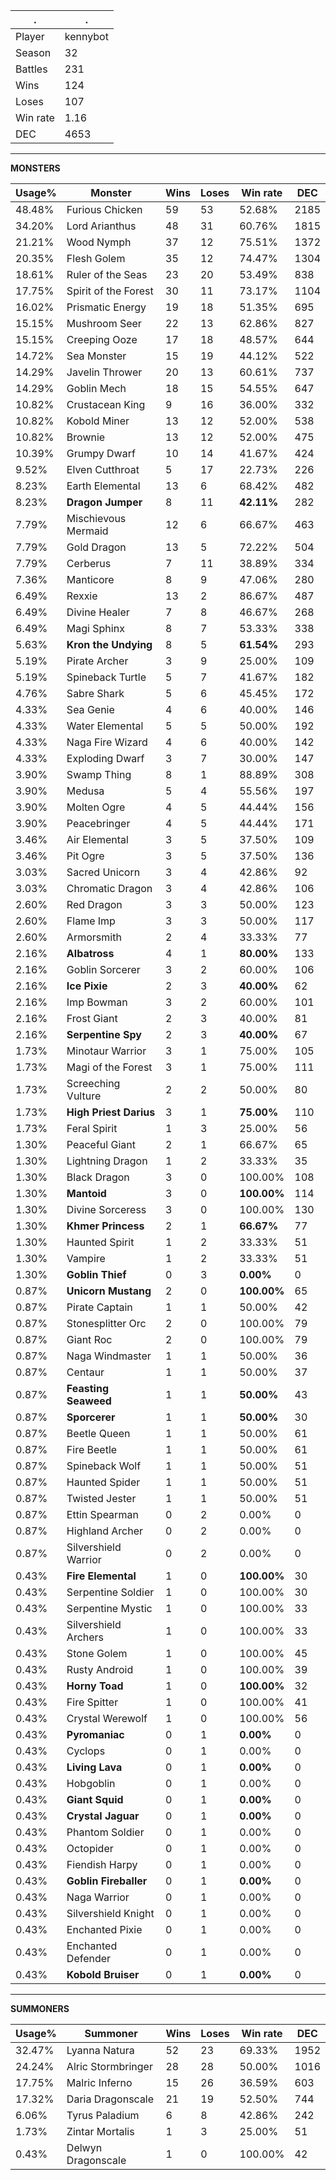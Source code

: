 .|.
|-|-
Player|kennybot
Season|32
Battles|231
Wins|124
Loses|107
Win rate|1.16
DEC|4653

---
**MONSTERS**

Usage%|Monster|Wins|Loses|Win rate|DEC|
-|-|-|-|-|-|
48.48%|Furious Chicken|59|53|52.68%|2185|
34.20%|Lord Arianthus|48|31|60.76%|1815|
21.21%|Wood Nymph|37|12|75.51%|1372|
20.35%|Flesh Golem|35|12|74.47%|1304|
18.61%|Ruler of the Seas|23|20|53.49%|838|
17.75%|Spirit of the Forest|30|11|73.17%|1104|
16.02%|Prismatic Energy|19|18|51.35%|695|
15.15%|Mushroom Seer|22|13|62.86%|827|
15.15%|Creeping Ooze|17|18|48.57%|644|
14.72%|Sea Monster|15|19|44.12%|522|
14.29%|Javelin Thrower|20|13|60.61%|737|
14.29%|Goblin Mech|18|15|54.55%|647|
10.82%|Crustacean King|9|16|36.00%|332|
10.82%|Kobold Miner|13|12|52.00%|538|
10.82%|Brownie|13|12|52.00%|475|
10.39%|Grumpy Dwarf|10|14|41.67%|424|
9.52%|Elven Cutthroat|5|17|22.73%|226|
8.23%|Earth Elemental|13|6|68.42%|482|
8.23%|**Dragon Jumper**|8|11|**42.11%**|282|
7.79%|Mischievous Mermaid|12|6|66.67%|463|
7.79%|Gold Dragon|13|5|72.22%|504|
7.79%|Cerberus|7|11|38.89%|334|
7.36%|Manticore|8|9|47.06%|280|
6.49%|Rexxie|13|2|86.67%|487|
6.49%|Divine Healer|7|8|46.67%|268|
6.49%|Magi Sphinx|8|7|53.33%|338|
5.63%|**Kron the Undying**|8|5|**61.54%**|293|
5.19%|Pirate Archer|3|9|25.00%|109|
5.19%|Spineback Turtle|5|7|41.67%|182|
4.76%|Sabre Shark|5|6|45.45%|172|
4.33%|Sea Genie|4|6|40.00%|146|
4.33%|Water Elemental|5|5|50.00%|192|
4.33%|Naga Fire Wizard|4|6|40.00%|142|
4.33%|Exploding Dwarf|3|7|30.00%|147|
3.90%|Swamp Thing|8|1|88.89%|308|
3.90%|Medusa|5|4|55.56%|197|
3.90%|Molten Ogre|4|5|44.44%|156|
3.90%|Peacebringer|4|5|44.44%|171|
3.46%|Air Elemental|3|5|37.50%|109|
3.46%|Pit Ogre|3|5|37.50%|136|
3.03%|Sacred Unicorn|3|4|42.86%|92|
3.03%|Chromatic Dragon|3|4|42.86%|106|
2.60%|Red Dragon|3|3|50.00%|123|
2.60%|Flame Imp|3|3|50.00%|117|
2.60%|Armorsmith|2|4|33.33%|77|
2.16%|**Albatross**|4|1|**80.00%**|133|
2.16%|Goblin Sorcerer|3|2|60.00%|106|
2.16%|**Ice Pixie**|2|3|**40.00%**|62|
2.16%|Imp Bowman|3|2|60.00%|101|
2.16%|Frost Giant|2|3|40.00%|81|
2.16%|**Serpentine Spy**|2|3|**40.00%**|67|
1.73%|Minotaur Warrior|3|1|75.00%|105|
1.73%|Magi of the Forest|3|1|75.00%|111|
1.73%|Screeching Vulture|2|2|50.00%|80|
1.73%|**High Priest Darius**|3|1|**75.00%**|110|
1.73%|Feral Spirit|1|3|25.00%|56|
1.30%|Peaceful Giant|2|1|66.67%|65|
1.30%|Lightning Dragon|1|2|33.33%|35|
1.30%|Black Dragon|3|0|100.00%|108|
1.30%|**Mantoid**|3|0|**100.00%**|114|
1.30%|Divine Sorceress|3|0|100.00%|130|
1.30%|**Khmer Princess**|2|1|**66.67%**|77|
1.30%|Haunted Spirit|1|2|33.33%|51|
1.30%|Vampire|1|2|33.33%|51|
1.30%|**Goblin Thief**|0|3|**0.00%**|0|
0.87%|**Unicorn Mustang**|2|0|**100.00%**|65|
0.87%|Pirate Captain|1|1|50.00%|42|
0.87%|Stonesplitter Orc|2|0|100.00%|79|
0.87%|Giant Roc|2|0|100.00%|79|
0.87%|Naga Windmaster|1|1|50.00%|36|
0.87%|Centaur|1|1|50.00%|37|
0.87%|**Feasting Seaweed**|1|1|**50.00%**|43|
0.87%|**Sporcerer**|1|1|**50.00%**|30|
0.87%|Beetle Queen|1|1|50.00%|61|
0.87%|Fire Beetle|1|1|50.00%|61|
0.87%|Spineback Wolf|1|1|50.00%|51|
0.87%|Haunted Spider|1|1|50.00%|51|
0.87%|Twisted Jester|1|1|50.00%|51|
0.87%|Ettin Spearman|0|2|0.00%|0|
0.87%|Highland Archer|0|2|0.00%|0|
0.87%|Silvershield Warrior|0|2|0.00%|0|
0.43%|**Fire Elemental**|1|0|**100.00%**|30|
0.43%|Serpentine Soldier|1|0|100.00%|30|
0.43%|Serpentine Mystic|1|0|100.00%|33|
0.43%|Silvershield Archers|1|0|100.00%|33|
0.43%|Stone Golem|1|0|100.00%|45|
0.43%|Rusty Android|1|0|100.00%|39|
0.43%|**Horny Toad**|1|0|**100.00%**|32|
0.43%|Fire Spitter|1|0|100.00%|41|
0.43%|Crystal Werewolf|1|0|100.00%|56|
0.43%|**Pyromaniac**|0|1|**0.00%**|0|
0.43%|Cyclops|0|1|0.00%|0|
0.43%|**Living Lava**|0|1|**0.00%**|0|
0.43%|Hobgoblin|0|1|0.00%|0|
0.43%|**Giant Squid**|0|1|**0.00%**|0|
0.43%|**Crystal Jaguar**|0|1|**0.00%**|0|
0.43%|Phantom Soldier|0|1|0.00%|0|
0.43%|Octopider|0|1|0.00%|0|
0.43%|Fiendish Harpy|0|1|0.00%|0|
0.43%|**Goblin Fireballer**|0|1|**0.00%**|0|
0.43%|Naga Warrior|0|1|0.00%|0|
0.43%|Silvershield Knight|0|1|0.00%|0|
0.43%|Enchanted Pixie|0|1|0.00%|0|
0.43%|Enchanted Defender|0|1|0.00%|0|
0.43%|**Kobold Bruiser**|0|1|**0.00%**|0|

---
**SUMMONERS**

Usage%|Summoner|Wins|Loses|Win rate|DEC|
-|-|-|-|-|-|
32.47%|Lyanna Natura|52|23|69.33%|1952|
24.24%|Alric Stormbringer|28|28|50.00%|1016|
17.75%|Malric Inferno|15|26|36.59%|603|
17.32%|Daria Dragonscale|21|19|52.50%|744|
6.06%|Tyrus Paladium|6|8|42.86%|242|
1.73%|Zintar Mortalis|1|3|25.00%|51|
0.43%|Delwyn Dragonscale|1|0|100.00%|42|
